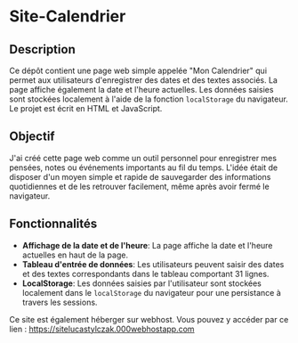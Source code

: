 # Site-Calendrier

## Description
Ce dépôt contient une page web simple appelée "Mon Calendrier" qui permet aux utilisateurs d'enregistrer des dates et des textes associés. La page affiche également la date et l'heure actuelles. Les données saisies sont stockées localement à l'aide de la fonction `localStorage` du navigateur. Le projet est écrit en HTML et JavaScript.

## Objectif
J'ai créé cette page web comme un outil personnel pour enregistrer mes pensées, notes ou événements importants au fil du temps. L'idée était de disposer d'un moyen simple et rapide de sauvegarder des informations quotidiennes et de les retrouver facilement, même après avoir fermé le navigateur.

## Fonctionnalités
- **Affichage de la date et de l'heure**: La page affiche la date et l'heure actuelles en haut de la page.
- **Tableau d'entrée de données**: Les utilisateurs peuvent saisir des dates et des textes correspondants dans le tableau comportant 31 lignes.
- **LocalStorage**: Les données saisies par l'utilisateur sont stockées localement dans le `localStorage` du navigateur pour une persistance à travers les sessions.


Ce site est également héberger sur webhost. Vous pouvez y accéder par ce lien : https://sitelucastylczak.000webhostapp.com

